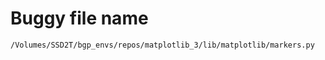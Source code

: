 # Buggy file name

```text
/Volumes/SSD2T/bgp_envs/repos/matplotlib_3/lib/matplotlib/markers.py
```
